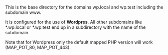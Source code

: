 This is the base directory for the domains wp.local and wp.test including the subdomain www.

It is configured for the use of **Wordpres**. All other subdomains like *.wp.local or *.wp.test end up in a subdirectory with the name of the subdomain.

Note that for Wordpress only the default mapped PHP version will work (MAP_POT_80, MAP_POT_443).
